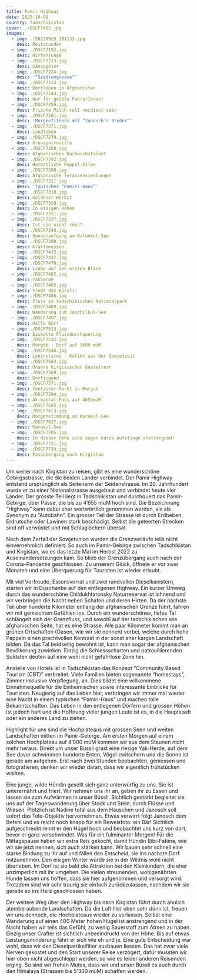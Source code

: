 ```yaml
---
title: Pamir Highway
date: 2023-10-08
country: Tadschikistan
cover: ./DSCF7482.jpg
images:
  - img: ./20230929_181133.jpg
    desc: Reitstunden
  - img: ./DSCF7192.jpg
    desc: Hirtenjunge
  - img: ./DSCF7213.jpg
    desc: Gänsegeier
  - img: ./DSCF7224.jpg
    desc: '“Siedlungsoase"'
  - img: ./DSCF7233.jpg
    desc: Dorfleben in Afghanistan
  - img: ./DSCF7243.jpg
    desc: Nur für geübte FahrerInnen!
  - img: ./DSCF7259.jpg
    desc: Frische Milch soll verdient sein
  - img: ./DSCF7261.jpg
    desc: 'Morgenfitness mit “Janosch’s Bruder”'
  - img: ./DSCF7271.jpg
    desc: Landleben
  - img: ./DSCF7279.jpg
    desc: Grenzpatrouille
  - img: ./DSCF7288.jpg
    desc: Afghanisches Nachwuchstalent
  - img: ./DSCF7292.jpg
    desc: Herbstliche Pappel-Allee
  - img: ./DSCF7298.jpg
    desc: Afghanische Terassensiedlungen
  - img: ./DSCF7311.jpg
    desc: 'Typisches “Pamiri-Haus”'
  - img: ./DSCF7318.jpg
    desc: Goldener Herbst
  - img: ./DSCF7328.jpg
    desc: In eisigen Höhen
  - img: ./DSCF7331.jpg
  - img: ./DSCF7337.jpg
    desc: Ist sie nicht süss?
  - img: ./DSCF7340.jpg
    desc: Sonnenaufgang am Bulunkul-See
  - img: ./DSCF7398.jpg
    desc: Kräftemessen
  - img: ./DSCF7415.jpg
  - img: ./DSCF7437.jpg
  - img: ./DSCF7470.jpg
    desc: Liebe auf den ersten Blick
  - img: ./DSCF7482.jpg
    desc: Yakherde
  - img: ./DSCF7485.jpg
    desc: Finde das Büssli!
  - img: ./DSCF7486.jpg
    desc: Fluss im tadschikischen Nationalpark
  - img: ./DSCF7489.jpg
    desc: Wanderung zum Jaschilkul-See
  - img: ./DSCF7497.jpg
    desc: Hallo Bär!
  - img: ./DSCF7513.jpg
    desc: Eiskalte Flussdurchquerung
  - img: ./DSCF7532.jpg
    desc: Murgab - Dorf auf 3600 müM
  - img: ./DSCF7540.jpg
    desc: Leninstatue - Relikt aus der Sowjetzeit
  - img: ./DSCF7564.jpg
    desc: Unsere kirgisischen Gasteltern
  - img: ./DSCF7569.jpg
    desc: Dorfjugend
  - img: ./DSCF7571.jpg
    desc: Container-Markt in Murgab
  - img: ./DSCF7594.jpg
    desc: Ak-baital-Pass auf 4655müM
  - img: ./DSCF7605.jpg
  - img: ./DSCF7613.jpg
    desc: Morgenstimmung am Karakul-See
  - img: ./DSCF7637.jpg
    desc: Karakul-See
  - img: ./DSCF7705.jpg
    desc: In dieser Höhe sind sogar kurze Aufstiege anstrengend!
  - img: ./DSCF7731.jpg
  - img: ./DSCF7733.jpg
    desc: Passübergang nach Kirgistan
---
```

Um weiter nach Kirgistan zu reisen, gibt es eine wunderschöne Gebirgsstrasse, die die beiden Länder verbindet. Der Pamir Highway entstand ursprünglich als Seitenarm der Seidenstrasse. Im 20. Jahrhundert wurde er zu einer Nationalstrasse ausgebaut und verbindet heute vier Länder. Der grösste Teil liegt in Tadschikistan und durchquert das Pamir-Gebirge, über Pässe, die bis zu 4’655 müM hoch sind. Die Bezeichnung “Highway” kann dabei eher wortwörtlich genommen werden, als als Synonym zu “Autobahn”. Ein grosser Teil der Strasse ist durch Erdbeben, Erdrutsche oder Lawinen stark beschädigt. Selbst die geteerten Strecken sind oft verwüstet und mit Schlaglöchern übersät.

Nach dem Zerfall der Sowjetunion wurden die Grenzverläufe teils nicht einvernehmlich definiert. So auch im Pamir-Gebirge zwischen Tadschikistan und Kirgistan, wo es das letzte Mal im Herbst 2022 zu Auseinandersetzungen kam. So blieb der Grenzübergang auch nach der Corona-Pandemie geschlossen. Zu unserem Glück, öffnete er vor zwei Monaten und eine Überquerung für Touristen ist wieder erlaubt.

Mit viel Vorfreude, Essensvorrat und zwei randvollen Dieselkanistern, starten wir in Duschanbe auf den entlegenen Highway. Ein kurzer Umweg durch das wunderschöne Childukhtaronsky Naturreservat ist lohnend und wir verbringen die Nacht neben Schafen und deren Hirten. Da der nächste Teil über hunderte Kilometer entlang der afghanischen Grenze führt, fahren wir mit gemischten Gefühlen los. Durch ein wunderschönes, tiefes Tal schlängelt sich der Grenzfluss, und sowohl auf der tadschikischen wie afghanischen Seite, hat es eine Strasse. Alle paar Kilometer kommt man an grünen Ortschaften (Oasen, wie wir sie nennen) vorbei, welche durch hohe Pappeln einen prachtvollen Kontrast in der sonst eher kargen Landschaft bilden. Da das Tal beidseitig bewohnt ist, kann man sogar der afghanischen Bevölkerung zuwinken. Einzig die Schiessscharten und patrouillierenden Soldaten deuten auf eine wohl nicht gefahrlose Zone hin.

Anstelle von Hotels ist in Tadschikistan das Konzept “Community Based Tourism (CBT)” verbreitet. Viele Familien bieten sogenannte “homestays”, Zimmer inklusive Verpflegung, an. Dies bildet eine willkommene Einnahmequelle für die Einheimischen sowie interessante Einblicke für Touristen. Neugierig auf das Leben hier, verbringen wir immer mal wieder eine Nacht in einem typischen “Pamiri-Haus” und machen tolle Bekanntschaften. Das Leben in den entlegenen Dörfern und grossen Höhen ist jedoch hart und die Hoffnung vieler jungen Leute ist es, in die Hauptstadt oder ein anderes Land zu ziehen.

Highlight für uns sind die Hochplateaus mit grossen Seen und weiten Landschaften mitten im Pamir-Gebirge. Am ersten Morgen auf einem solchen Hochplateau auf 4’000 müM kommen wir aus dem Staunen nicht mehr heraus. Direkt um unser Büssli grast eine riesige Yak-Herde, auf dem See davor schwimmen hunderte Enten, Vögel zwitschern und die Sonne ist gerade am aufgehen. Erst nach zwei Stunden beobachten, geniessen und fotografieren, denken wir wieder daran, dass wir eigentlich frühstücken wollten.

Eine junge, wilde Hündin gesellt sich ganz unterwürfig zu uns. Sie ist unterernährt und friert. Wir nehmen uns ihr an, geben ihr zu Essen und lassen sie zum Aufwärmen in unser Büssli. Sichtlich gestärkt begleitet sie uns auf der Tageswanderung über Stock und Stein, durch Flüsse und Wiesen. Plötzlich ist Nadine total aus dem Häuschen und Janosch soll sofort das Tele-Objektiv hervornehmen. Etwas verwirrt folgt Janosch dem Befehl und es reicht noch knapp für ein Beweisfoto: ein Bär! Sichtlich aufgeschreckt rennt er den Hügel hoch und beobachtet uns kurz von dort, bevor er ganz verschwindet. Was für ein fulminanter Morgen! Für die Mittagspause haben wir extra Reis gekocht, damit Hündin Bibi-Fatima, wie wir sie jetzt nennen, sich auch stärken kann. Wir bauen sehr schnell eine starke Bindung zu ihr auf und fällen den Entscheid, sie ins nächste Dorf mitzunehmen. Den eisigen Winter würde sie in der Wildnis wohl nicht überleben. Im Dorf ist sie bald die Attraktion bei den Kleinkindern, die eher unzimperlich mit ihr umgehen. Die vielen streunenden, wohlgenährten Hunde lassen uns hoffen, dass sie hier aufgenommen und versorgt wird. Trotzdem sind wir sehr traurig sie einfach zurückzulassen, nachdem wir sie gerade so ins Herz geschlossen haben.

Der weitere Weg über den Highway bis nach Kirgistan führt durch ähnlich atemberaubende Landschaften. Da die Luft hier oben sehr dünn ist, freuen wir uns dennoch, die Hochplateaus wieder zu verlassen. Selbst eine Wanderung auf einen 400 Meter hohen Hügel ist anstrengend und in der Nacht haben wir teils das Gefühl, zu wenig Sauerstoff zum Atmen zu haben. Einzig unser Crafter ist sichtlich unbeeindruckt von der Höhe. Bis auf etwas Leistungsminderung fährt er sich wie eh und je. Eine gute Entscheidung war wohl, dass wir den Dieselpartikelfilter ausbauen liessen. Das hat zwar viele Nerven gekostet und den Start unserer Reise verzögert, dafür mussten wir hier oben nicht abgeschleppt werden, so wie es leider anderen Reisenden erging. So sind wir frohen Mutes, dass wir und unser Büssli es auch durch den Himalaya (Strassen bis 5’300 müM) schaffen werden.
